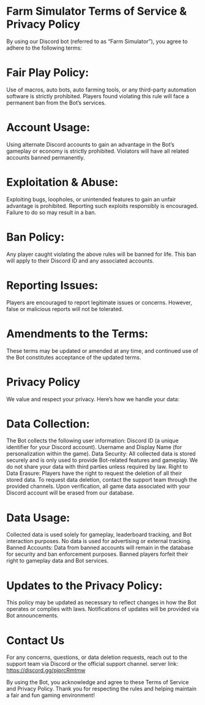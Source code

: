 # Farm Simulator Terms of Service & Privacy Policy
By using our Discord bot (referred to as “Farm Simulator”), you agree to adhere to the following terms:
# Fair Play Policy:
Use of macros, auto bots, auto farming tools, or any third-party automation software is strictly prohibited. Players found violating this rule will face a permanent ban from the Bot’s services.
# Account Usage:
Using alternate Discord accounts to gain an advantage in the Bot’s gameplay or economy is strictly prohibited. Violators will have all related accounts banned permanently.
# Exploitation & Abuse:
Exploiting bugs, loopholes, or unintended features to gain an unfair advantage is prohibited.
Reporting such exploits responsibly is encouraged. Failure to do so may result in a ban.
# Ban Policy:
Any player caught violating the above rules will be banned for life. This ban will apply to their Discord ID and any associated accounts.
# Reporting Issues:
Players are encouraged to report legitimate issues or concerns. However, false or malicious reports will not be tolerated.
# Amendments to the Terms:
These terms may be updated or amended at any time, and continued use of the Bot constitutes acceptance of the updated terms.

# Privacy Policy

We value and respect your privacy. Here’s how we handle your data:
# Data Collection:
The Bot collects the following user information:
Discord ID (a unique identifier for your Discord account).
Username and Display Name (for personalization within the game).
Data Security:
All collected data is stored securely and is only used to provide Bot-related features and gameplay.
We do not share your data with third parties unless required by law.
Right to Data Erasure:
Players have the right to request the deletion of all their stored data.
To request data deletion, contact the support team through the provided channels. Upon verification, all game data associated with your Discord account will be erased from our database.
# Data Usage:
Collected data is used solely for gameplay, leaderboard tracking, and Bot interaction purposes.
No data is used for advertising or external tracking.
Banned Accounts:
Data from banned accounts will remain in the database for security and ban enforcement purposes.
Banned players forfeit their right to gameplay data and Bot services.
# Updates to the Privacy Policy:
This policy may be updated as necessary to reflect changes in how the Bot operates or complies with laws. Notifications of updates will be provided via Bot announcements.

# Contact Us

For any concerns, questions, or data deletion requests, reach out to the support team via Discord or the official support channel. server link: https://discord.gg/pjprcRmtmw

By using the Bot, you acknowledge and agree to these Terms of Service and Privacy Policy. Thank you for respecting the rules and helping maintain a fair and fun gaming environment!

